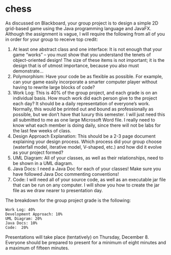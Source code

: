 # chess

As discussed on Blackboard, your group project is to design a simple 2D grid-based game using the Java programming language and JavaFX.  Although the assignment is vague, I will require the following from all of you in order for your group to receive top credit:

1)	At least one abstract class and one interface: It is not enough that your game “works” – you must show that you understand the tenets of object-oriented design!  The size of these items is not important; it is the design that is of utmost importance, because you also must demonstrate…
2)	Polymorphism: Have your code be as flexible as possible.  For example, can your game easily incorporate a smarter computer player without having to rewrite large blocks of code?
3)	Work Log: This is 40% of the group project, and each grade is on an individual basis.  How much work did each person give to the project each day?  It should be a daily representation of everyone’s work.  Normally, this would be printed out and bound as professionally as possible, but we don’t have that luxury this semester.  I will just need this all submitted to me as one large Microsoft Word file.  I really need to know what each member is doing daily, since there will not be labs for the last few weeks of class.
4)	Design Approach Explanation: This should be a 2-3 page document explaining your design process.  Which process did your group choose (waterfall model, iterative model, V-shaped, etc.) and how did it evolve as your project formed?
5)	UML Diagram: All of your classes, as well as their relationships, need to be shown in a UML diagram.
6)	Java Docs: I need a Java Doc for each of your classes!  Make sure you have followed Java Doc commenting conventions!
7)	Code: I will need all of your source code, as well as an executable jar file that can be run on any computer.  I will show you how to create the jar file as we draw nearer to presentation day.

The breakdown for the group project grade is the following:
	
	Work Log: 40%
	Development Approach: 10%
	UML Diagram: 20%
	Java Docs: 10%
	Code:  20%

Presentations will take place (tentatively) on Thursday, December 8. Everyone should be prepared to present for a minimum of eight minutes and a maximum of fifteen minutes.
